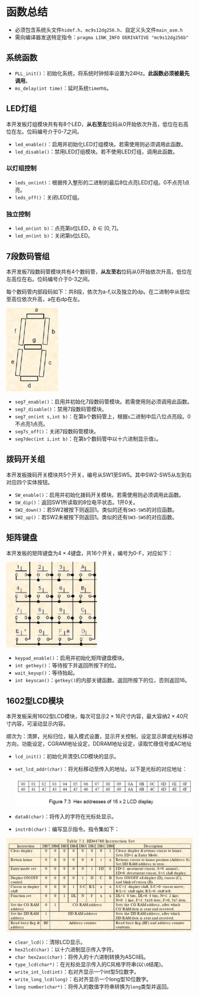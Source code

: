 # 函数总结

* 必须包含系统头文件`hidef.h`、`mc9s12dg256.h`、自定义头文件`main_asm.h`
* 需向编译器发送特定指令：`pragma LINK_INFO DERIVATIVE "mc9s12dg256b"`

## 系统函数

* `PLL_init()`：初始化系统，将系统时钟频率设置为24Hz。**此函数必须被最先调用**。
* `ms_delay(int time)`：延时系统`time`ms。

## LED灯组

本开发板灯组模块共有有8个LED，**从右至左**位码从0开始依次升高，低位在右高位在左。位码编号介于0-7之间。

* `led_enable()`：启用并初始化LED灯组模块。若需使用则必须调用此函数。
* `led_disable()`：禁用LED灯组模块。若不使用LED灯组，调用此函数。

### 以灯组控制

* `leds_on(int)`：根据传入整形的二进制的最后8位点亮LED灯组。0不点亮1点亮。
* `leds_off()`：关闭LED灯组。

### 独立控制

* `led_on(int b)`：点亮第`b`位LED，$b\in [0,7]$。
* `led_on(int b)`：关闭第`b`位LED。

## 7段数码管组

本开发板7段数码管模块共有4个数码管，**从左至右**位码从0开始依次升高，低位在左高位在右。位码编号介于0-3之间。

每个数码管内部段码如下：共8段，依次为a-f,以及独立的dp。在二进制中从低位至高位依次升高，a在右dp在左。

<img src="./%E5%87%BD%E6%95%B0.assets/image-20250416160709720.png" alt="image-20250416160709720" style="zoom:50%;" />

* `seg7_enable()`：启用并初始化7段数码管模块。若需使用则必须调用此函数。
* `seg7_disable()`：禁用7段数码管模块。
* `seg7_on(int s,int b)`：在第`b`个数码管上，根据`s`二进制中后八位点亮段。0不点亮1点亮。
* `seg7s_off()`：关闭7段数码管模块。
* `seg7dec(int i,int b)`：在第`b`个数码管中以十六进制显示值`i`。

## 拨码开关组

本开发板拨码开关模块共5个开关，编号从SW1至SW5。其中SW2-SW5从左到右对应四个实体按钮。

* `SW_enable()`：启用并初始化拨码开关模块。若需使用则必须调用此函数。
* `SW_dip()`：返回SW1所读取的8位电平状态。1开0关。
* `SW2_down()`：若SW2被按下则返回1。类似的还有`SW3-SW5`的对应函数。
* `SW2_up()`：若SW2未被按下则返回1。类似的还有`SW3-SW5`的对应函数。

## 矩阵键盘

本开发板的矩阵键盘为$4\times 4$键盘，共16个开关，编号为0-F，对应如下：

<img src="./%E5%87%BD%E6%95%B0.assets/image-20250416163027678.png" alt="image-20250416163027678" style="zoom: 67%;" />

* `keypad_enable()`：启用并初始化矩阵键盘模块。
* `int getkey()`：等待按下并返回所按下的位。
* `wait_keyup()`：等待抬起。
* `int keyscan()`：`getkey()`的内部关键函数。返回所按下的位，否则返回16。

## 1602型LCD模块

本开发板采用1602型LCD模块，每次可显示$2\times16$尺寸内容，最大容纳$2\times40$尺寸内容，可滚动显示内容。

顺次为：清屏，光标归位，输入模式设置，显示开关控制，设定显示屏或光标移动方向，功能设定，CGRAM地址设定，DDRAM地址设定，读取忙碌信号或AC地址

* `lcd_init()`：初始化并清空LCD模块的显示。

* `set_lcd_addr(char)`：将光标移动至传入的地址。以下是光标的对应地址：

  <img src="./%E5%87%BD%E6%95%B0.assets/image-20250416165943375.png" alt="image-20250416165943375" style="zoom:50%;" />

* `data8(char)`：将传入的字符在光标处显示。

* `instr8(char)`：编写显示指令。指令集如下：

<img src="./%E5%87%BD%E6%95%B0.assets/image-20250416170213214.png" alt="image-20250416170213214" style="zoom:50%;" />

* `clear_lcd()`：清除LCD显示。
* `hex2lcd(char)`：以十六进制显示传入字符。
* `char hex2asc(char)`：将传入的十六进制转换为ASCII码。
* `type_lcd(char*)`：在光标处显示传入的C风格字符串(以`\0`结尾)。
* `write_int_lcd(int)`：右对齐显示一个int型5位数字。
* `write_long_lcd(long)`：右对齐显示一个long型10位数字。
* `long number(char*)`：将传入的数值字符串转换为`long`类型并返回。